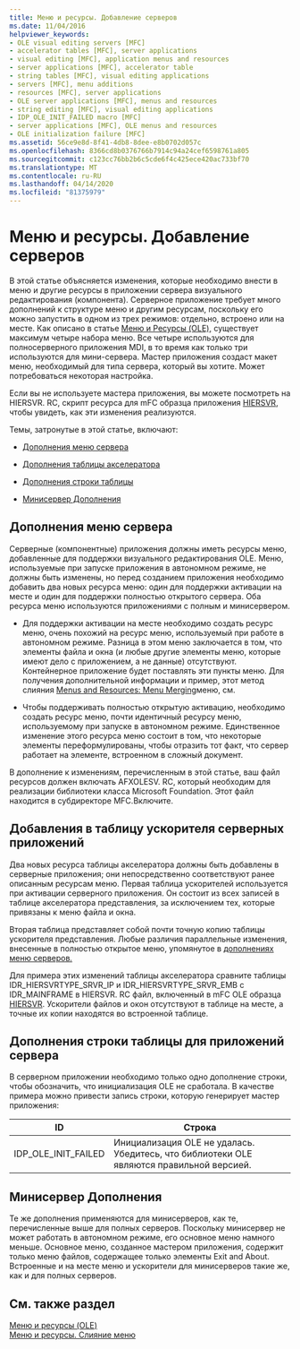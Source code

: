 ```yaml
---
title: Меню и ресурсы. Добавление серверов
ms.date: 11/04/2016
helpviewer_keywords:
- OLE visual editing servers [MFC]
- accelerator tables [MFC], server applications
- visual editing [MFC], application menus and resources
- server applications [MFC], accelerator table
- string tables [MFC], visual editing applications
- servers [MFC], menu additions
- resources [MFC], server applications
- OLE server applications [MFC], menus and resources
- string editing [MFC], visual editing applications
- IDP_OLE_INIT_FAILED macro [MFC]
- server applications [MFC], OLE menus and resources
- OLE initialization failure [MFC]
ms.assetid: 56ce9e8d-8f41-4db8-8dee-e8b0702d057c
ms.openlocfilehash: 8366cd8b0376766b7914c94a24cef6598761a805
ms.sourcegitcommit: c123cc76bb2b6c5cde6f4c425ece420ac733bf70
ms.translationtype: MT
ms.contentlocale: ru-RU
ms.lasthandoff: 04/14/2020
ms.locfileid: "81375979"
---
```

# <a name="menus-and-resources-server-additions"></a>Меню и ресурсы. Добавление серверов

В этой статье объясняется изменения, которые необходимо внести в меню и другие ресурсы в приложении сервера визуального редактирования (компонента). Серверное приложение требует много дополнений к структуре меню и другим ресурсам, поскольку его можно запустить в одном из трех режимов: отдельно, встроено или на месте. Как описано в статье [Меню и Ресурсы (OLE),](../mfc/menus-and-resources-ole.md) существует максимум четыре набора меню. Все четыре используются для полносерверного приложения MDI, в то время как только три используются для мини-сервера. Мастер приложения создаст макет меню, необходимый для типа сервера, который вы хотите. Может потребоваться некоторая настройка.

Если вы не используете мастера приложения, вы можете посмотреть на HIERSVR. RC, скрипт ресурса для mFC образца приложения [HIERSVR](../overview/visual-cpp-samples.md), чтобы увидеть, как эти изменения реализуются.

Темы, затронутые в этой статье, включают:

- [Дополнения меню сервера](#_core_server_menu_additions)

- [Дополнения таблицы акселератора](#_core_server_application_accelerator_table_additions)

- [Дополнения строки таблицы](../mfc/menus-and-resources-container-additions.md)

- [Минисервер Дополнения](#_core_mini.2d.server_additions)

## <a name="server-menu-additions"></a><a name="_core_server_menu_additions"></a>Дополнения меню сервера

Серверные (компонентные) приложения должны иметь ресурсы меню, добавленные для поддержки визуального редактирования OLE. Меню, используемые при запуске приложения в автономном режиме, не должны быть изменены, но перед созданием приложения необходимо добавить два новых ресурса меню: один для поддержки активации на месте и один для поддержки полностью открытого сервера. Оба ресурса меню используются приложениями с полным и минисервером.

- Для поддержки активации на месте необходимо создать ресурс меню, очень похожий на ресурс меню, используемый при работе в автономном режиме. Разница в этом меню заключается в том, что элементы файла и окна (и любые другие элементы меню, которые имеют дело с приложением, а не данные) отсутствуют. Контейнерное приложение будет поставлять эти пункты меню. Для получения дополнительной информации и пример, этот метод слияния [Menus and Resources: Menu Merging](../mfc/menus-and-resources-menu-merging.md)меню, см.

- Чтобы поддерживать полностью открытую активацию, необходимо создать ресурс меню, почти идентичный ресурсу меню, используемому при запуске в автономном режиме. Единственное изменение этого ресурса меню состоит в том, что некоторые элементы переформулированы, чтобы отразить тот факт, что сервер работает на элементе, встроенном в сложный документ.

В дополнение к изменениям, перечисленным в этой статье, ваш файл ресурсов должен включать AFXOLESV. RC, который необходим для реализации библиотеки класса Microsoft Foundation. Этот файл находится в субдиректоре MFC.Включите.

## <a name="server-application-accelerator-table-additions"></a><a name="_core_server_application_accelerator_table_additions"></a>Добавления в таблицу ускорителя серверных приложений

Два новых ресурса таблицы акселератора должны быть добавлены в серверные приложения; они непосредственно соответствуют ранее описанным ресурсам меню. Первая таблица ускорителей используется при активации серверного приложения. Он состоит из всех записей в таблице акселератора представления, за исключением тех, которые привязаны к меню файла и окна.

Вторая таблица представляет собой почти точную копию таблицы ускорителя представления. Любые различия параллельные изменения, внесенные в полностью открытое меню, упомянутое в [дополнениях меню серверов.](#_core_server_menu_additions)

Для примера этих изменений таблицы акселератора сравните таблицы IDR_HIERSVRTYPE_SRVR_IP и IDR_HIERSVRTYPE_SRVR_EMB с IDR_MAINFRAME в HIERSVR. RC файл, включенный в mFC OLE образца [HIERSVR](../overview/visual-cpp-samples.md). Ускорители файлов и окон отсутствуют в таблице на месте, а точные их копии находятся во встроенной таблице.

## <a name="string-table-additions-for-server-applications"></a><a name="_core_string_table_additions_for_server_applications"></a>Дополнения строки таблицы для приложений сервера

В серверном приложении необходимо только одно дополнение строки, чтобы обозначить, что инициализация OLE не сработала. В качестве примера можно привести запись строки, которую генерирует мастер приложения:

|ID|Строка|
|--------|------------|
|IDP_OLE_INIT_FAILED|Инициализация OLE не удалась. Убедитесь, что библиотеки OLE являются правильной версией.|

## <a name="miniserver-additions"></a><a name="_core_mini.2d.server_additions"></a>Минисервер Дополнения

Те же дополнения применяются для минисерверов, как те, перечисленные выше для полных серверов. Поскольку минисервер не может работать в автономном режиме, его основное меню намного меньше. Основное меню, созданное мастером приложения, содержит только меню файлов, содержащее только элементы Exit and About. Встроенные и на месте меню и ускорители для минисерверов такие же, как и для полных серверов.

## <a name="see-also"></a>См. также раздел

[Меню и ресурсы (OLE)](../mfc/menus-and-resources-ole.md)<br/>
[Меню и ресурсы. Слияние меню](../mfc/menus-and-resources-menu-merging.md)

